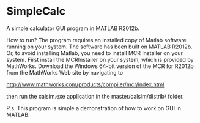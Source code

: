 SimpleCalc
==========

A simple calculator GUI program in MATLAB R2012b.

How to run?
  The program requires an installed copy of Matlab software running on your system. The software has been built on MATLAB R2012b.
Or, to avoid installing Matlab, you need to install MCR Installer on your system. First install the MCRInstaller on your system, which is provided by MathWorks. 
Download the Windows 64-bit version of the MCR for R2012b 
from the MathWorks Web site by navigating to

http://www.mathworks.com/products/compiler/mcr/index.html

then run the calsim.exe application in the master/calsim/distrib/ folder.
  
P.s. This program is simple a demonstration of how to work on GUI in MATLAB.
